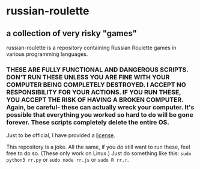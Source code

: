 # russian-roulette
## a collection of very risky "games"

russian-roulette is a repository containing Russian Roulette games in various programming languages.

### THESE ARE FULLY FUNCTIONAL AND DANGEROUS SCRIPTS. DON'T RUN THESE UNLESS YOU ARE FINE WITH YOUR COMPUTER BEING COMPLETELY DESTROYED. I ACCEPT NO RESPONSIBILITY FOR YOUR ACTIONS. IF YOU RUN THESE, YOU ACCEPT THE RISK OF HAVING A BROKEN COMPUTER. Again, be careful- these can actually wreck your computer. It's possible that everything you worked so hard to do will be gone forever. These scripts completely delete the entire OS.

Just to be official, I have provided a [license](./LICENSE).

This repository is a joke.
All the same, if you *do* still want to run these, feel free to do so. (These only work on Linux.) Just do something like this:
`sudo python3 rr.py` or `sudo node rr.js` or `sudo R rr.r`.
